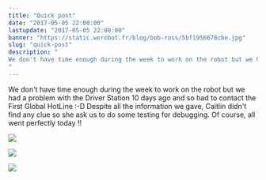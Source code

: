 ```yaml
---
title: "Quick post"
date: "2017-05-05 22:00:00"
lastupdate: "2017-05-05 22:00:00"
banner: "https://static.werobot.fr/blog/bob-ross/5bf1956678cbe.jpg"
slug: "quick-post"
description: " 
We don't have time enough during the week to work on the robot but we had a problem with the Driver Station 10 days ago and so had to contact the Firs
"
---
```

We don't have time enough during the week to work on the robot but we had a problem with the Driver Station 10 days ago and so had to contact the First Global HotLine :-D
Despite all the information we gave, Caitlin didn't find any clue so she ask us to do some testing for debugging.
Of course, all went perfectly today !!


![](https://static.werobot.fr/blog/bob-ross/5bf1956678cbe.jpg)

![](https://static.werobot.fr/blog/bob-ross/5bf19574f10b3.jpg)

![](https://static.werobot.fr/blog/bob-ross/5bf1958a10442.gif)
    